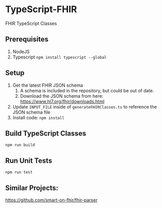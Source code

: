 # TypeScript-FHIR
FHIR TypeScript Classes

## Prerequisites
1. NodeJS
2. Typescript `npm install typescript --global`

## Setup
1. Get the latest FHIR JSON schema
   1. A schema is included in the repository, but could be out of date.
   2. Download the JSON schema from here: https://www.hl7.org/fhir/downloads.html
2. Update `INPUT_FILE` inside of `generateFHIRClasses.ts` to reference the JSON schema file
3. Install code: `npm install`

## Build TypeScript Classes
`npm run build`

## Run Unit Tests
`npm run test`

## Similar Projects:
https://github.com/smart-on-fhir/fhir-parser

